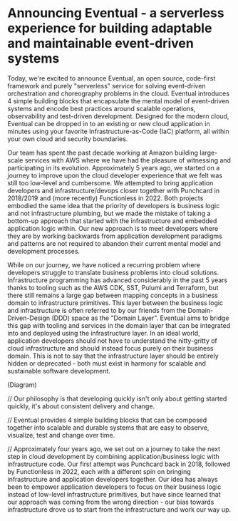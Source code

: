 # Announcing Eventual - a serverless experience for building adaptable and maintainable event-driven systems

Today, we're excited to announce Eventual, an open source, code-first framework and purely "serverless" service for solving event-driven orchestration and choreography problems in the cloud. Eventual introduces 4 simple building blocks that encapsulate the mental model of event-driven systems and encode best practices around scalable operations, observability and test-driven development. Designed for the modern cloud, Eventual can be dropped in to an existing or new cloud application in minutes using your favorite Infrastructure-as-Code (IaC) platform, all within your own cloud and security boundaries.

Our team has spent the past decade working at Amazon building large-scale services with AWS where we have had the pleasure of witnessing and participating in its evolution. Approximately 5 years ago, we started on a journey to improve upon the cloud developer experience that we felt was still too low-level and cumbersome. We attempted to bring application developers and infrastructure/devops closer together with Punchcard in 2018/2019 and (more recently) Functionless in 2022. Both projects embodied the same idea that the priority of developers is business logic and not infrastructure plumbing, but we made the mistake of taking a bottom-up approach that started with the infrastructure and embedded application logic within. Our new approach is to meet developers where they are by working backwards from application development paradigms and patterns are not required to abandon their current mental model and development processes.

While on our journey, we have noticed a recurring problem where developers struggle to translate business problems into cloud solutions. Infrastructure programming has advanced considerably in the past 5 years thanks to tooling such as the AWS CDK, SST, Pulumi and Terraform, but there still remains a large gap between mapping concepts in a business domain to infrastructure primitives. This layer between the business logic and infrastructure is often referred to by our friends from the Domain-Driven-Design (DDD) space as the "Domain Layer". Eventual aims to bridge this gap with tooling and services in the domain layer that can be integrated into and deployed using the infrastructure layer. In an ideal world, application developers should not have to understand the nitty-gritty of cloud infrastructure and should instead focus purely on their business domain. This is not to say that the infrastructure layer should be entirely hidden or deprecated - both must exist in harmony for scalable and sustainable software development.

(Diagram)

// Our philosophy is that developing quickly isn't only about getting started quickly, it's about consistent delivery and change.

// Eventual provides 4 simple building blocks that can be composed together into scalable and durable systems that are easy to observe, visualize, test and change over time.

// Approximately four years ago, we set out on a journey to take the next step in cloud development by combining application/business logic with infrastructure code. Our first attempt was Punchcard back in 2018, followed by Functionless in 2022, each with a different spin on bringing infrastructure and application developers together. Our idea has always been to empower application developers to focus on their business logic instead of low-level infrastructure primitives, but have since learned that our approach was coming from the wrong direction - our bias towards infrastructure drove us to start from the infrastructure and work our way up.
